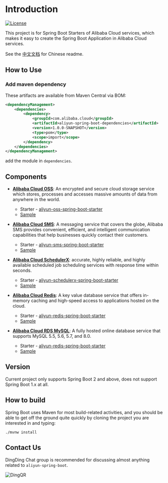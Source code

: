 # Introduction

[![License](https://img.shields.io/badge/license-Apache%202-4EB1BA.svg)](https://www.apache.org/licenses/LICENSE-2.0.html)

This project is for Spring Boot Starters of Alibaba Cloud services, which makes it easy to create the Spring Boot 
Application in Alibaba Cloud services.

See the [中文文档](README-zh.md) for Chinese readme.


## How to Use

### Add maven dependency 

These artifacts are available from Maven Central via BOM:

```xml
<dependencyManagement>
    <dependencies>
        <dependency>
            <groupId>com.alibaba.cloud</groupId>
            <artifactId>aliyun-spring-boot-dependencies</artifactId>
            <version>1.0.0-SNAPSHOT</version>
            <type>pom</type>
            <scope>import</scope>
        </dependency>
    </dependencies>
</dependencyManagement>
```

add the module in  `dependencies`.



## Components

- **[Alibaba Cloud OSS](https://www.aliyun.com/product/oss)**: An encrypted and secure cloud storage service which stores, processes and accesses massive amounts of data from anywhere in the world.
    - Starter - [aliyun-oss-spring-boot-starter](https://github.com/alibaba/aliyun-spring-boot/tree/master/aliyun-spring-boot-starters/aliyun-oss-spring-boot-starter)
    - [Sample](https://github.com/alibaba/aliyun-spring-boot/tree/master/aliyun-spring-boot-samples/aliyun-oss-spring-boot-sample)

- **[Alibaba Cloud SMS](https://www.aliyun.com/product/sms)**: A messaging service that covers the globe, Alibaba SMS provides convenient, efficient, and intelligent communication capabilities that help businesses quickly contact their customers.
    - Starter - [aliyun-sms-spring-boot-starter](https://github.com/alibaba/aliyun-spring-boot/tree/master/aliyun-spring-boot-starters/aliyun-sms-spring-boot-starter)
    - [Sample](https://github.com/alibaba/aliyun-spring-boot/tree/master/aliyun-spring-boot-samples/aliyun-sms-spring-boot-sample)

- **[Alibaba Cloud SchedulerX](https://www.aliyun.com/product/SchedulerX)**: accurate, highly reliable, and highly available scheduled job scheduling services with response time within seconds.
    - Starter - [aliyun-schedulerx-spring-boot-starter](https://github.com/alibaba/aliyun-spring-boot/tree/master/aliyun-spring-boot-starters/aliyun-schedulerx-spring-boot-starter)
    - [Sample](https://github.com/alibaba/aliyun-spring-boot/tree/master/aliyun-spring-boot-samples/aliyun-schedulerx-spring-boot-sample)

- **[Alibaba Cloud Redis](https://www.aliyun.com/product/kvstore)**: A key value database service that offers in-memory caching and high-speed access to applications hosted on the cloud.
   - Starter - [aliyun-redis-spring-boot-starter](https://github.com/alibaba/aliyun-spring-boot/tree/master/aliyun-spring-boot-starters/aliyun-redis-spring-boot-starter)
   - [Sample](https://github.com/alibaba/aliyun-spring-boot/tree/master/aliyun-spring-boot-samples/aliyun-redis-spring-boot-sample)

- **[Alibaba Cloud RDS MySQL](https://www.aliyun.com/product/rds/mysql)**: A fully hosted online database service that supports MySQL 5.5, 5.6, 5.7, and 8.0.
   - Starter - [aliyun-redis-spring-boot-starter](https://github.com/alibaba/aliyun-spring-boot/tree/master/aliyun-spring-boot-starters/aliyun-redis-spring-boot-starter)
   - [Sample](https://github.com/alibaba/aliyun-spring-boot/tree/master/aliyun-spring-boot-samples/aliyun-rds-spring-boot-sample)


## Version

Current project only supports Spring Boot 2 and above, does not support Spring Boot 1.x at all.



## How to build

Spring Boot uses Maven for most build-related activities, and you should be able to get off the ground quite quickly by cloning the project you are interested in and typing:

```shell script
./mvnw install
```



## Contact Us

DingDing Chat group is recommended for discussing almost anything related to `aliyun-spring-boot`. 

![DingQR](https://img.alicdn.com/tfs/TB1jXikzAL0gK0jSZFtXXXQCXXa-1002-323.png)
